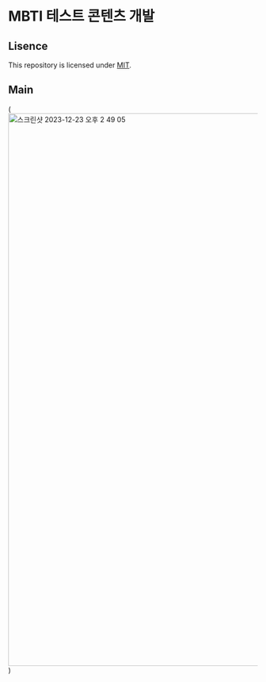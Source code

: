 # MBTI 테스트 콘텐츠 개발

## Lisence
This repository is licensed under [MIT](https://github.com/paulms77/MBTI-Contents/blob/main/LICENSE).

## Main
(<img width="1115" alt="스크린샷 2023-12-23 오후 2 49 05" src="https://github.com/paulms77/MBTI-Contents/assets/69188065/95d674dc-5f60-4102-8b41-f6f1ebcf2914">)

